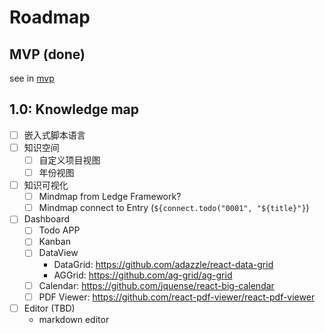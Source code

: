 # Roadmap

## MVP (done)

see in [mvp](examples/roadmap/0001-first-mvp.md)

## 1.0: Knowledge map

- [ ] 嵌入式脚本语言
- [ ] 知识空间
    - [ ] 自定义项目视图
    - [ ] 年份视图
- [ ] 知识可视化
    - [ ] Mindmap from Ledge Framework?
    - [ ] Mindmap connect to Entry (`${connect.todo("0001", "${title}"}`)
- [ ] Dashboard
    - [ ] Todo APP
    - [ ] Kanban
    - [ ] DataView
        - DataGrid: https://github.com/adazzle/react-data-grid
        - AGGrid: https://github.com/ag-grid/ag-grid
    - [ ] Calendar: https://github.com/jquense/react-big-calendar
    - [ ] PDF Viewer: https://github.com/react-pdf-viewer/react-pdf-viewer
- [ ] Editor (TBD)
    - markdown editor
